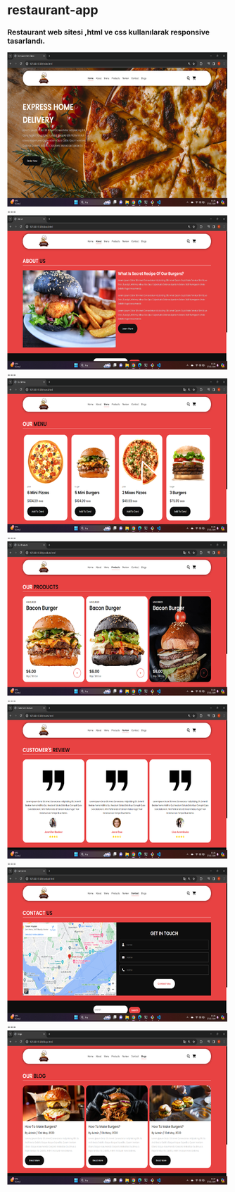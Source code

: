 # restaurant-app
 
 ### Restaurant web sitesi ,html ve css kullanılarak responsive tasarlandı.
 
<div>
<img src="./screens/screen1.png" alt="Screen1" width="500" height="350"/>
</div>
---
<div>
<img src="./screens/screen2.png" alt="Screen2" width="500" height="350"/>
</div>
---
<div>
<img src="./screens/screen3.png" alt="Screen3" width="500" height="350"/>
</div>
---
<div>
<img src="./screens/screen4.png" alt="Screen4" width="500" height="350"/>
</div>
---
<div>
<img src="./screens/screen5.png" alt="Screen5" width="500" height="350"/>
</div>
---
<div>
<img src="./screens/screen6.png" alt="Screen6" width="500" height="350"/>
</div>
---
<div>
<img src="./screens/screen7.png" alt="Screen7" width="500" height="350"/>
</div>
